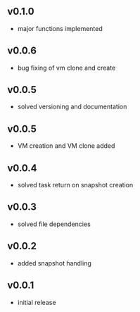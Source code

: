 ## v0.1.0
* major functions implemented

## v0.0.6
* bug fixing of vm clone and create

## v0.0.5
* solved versioning and documentation

## v0.0.5
* VM creation and VM clone added

## v0.0.4
* solved task return on snapshot creation

## v0.0.3
* solved file dependencies

## v0.0.2
* added snapshot handling

## v0.0.1
* initial release

